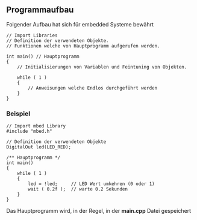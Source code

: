## Programmaufbau

Folgender Aufbau hat sich für embedded Systeme bewährt

	// Import Libraries
	// Definition der verwendeten Objekte.
	// Funktionen welche von Hauptprogramm aufgerufen werden.
	
	int main() // Hauptprogramm 
	{
		// Initialisierungen von Variablen und Feintuning von Objekten. 
		
		while ( 1 ) 
		{ 
			// Anweisungen welche Endlos durchgeführt werden
		}
	}


### Beispiel

	// Import mbed Library
	#include "mbed.h"       
	
	// Definition der verwendeten Objekte 
	DigitalOut led(LED_RED);
	
	/** Hauptprogramm */
	int main()
	{
	    while ( 1 ) 
	    {
	        led = !led;     // LED Wert umkehren (0 oder 1)
	        wait ( 0.2f );  // warte 0.2 Sekunden
	    }
	}

Das Hauptprogramm wird, in der Regel, in der **main.cpp** Datei gespeichert
